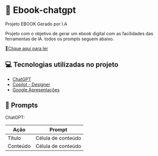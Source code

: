 # :notebook: Ebook-chatgpt
Projeto EBOOK Gerado por I.A


Projeto com o objetivo de gerar um ebook digital com as facilidades das ferramentas de IA. todos os prompts seguem abaixo.

📕[Clique aqui para ler]()

## 💻 Tecnologias utilizadas no projeto

* [ChatGPT](https://chat.openai.com)
* [Copilot - Designer](https://copilot.microsoft.com/)
* [Google Apresentações](https://www.google.com/intl/pt-BR/slides/about/)

  
## 🧠 Prompts

ChatGPT:

| Ação     | Prompt              |
| ---------|---------------------|
| Título   | Célula de conteúdo  |
| Conteúdo | Célula de conteúdo  |




